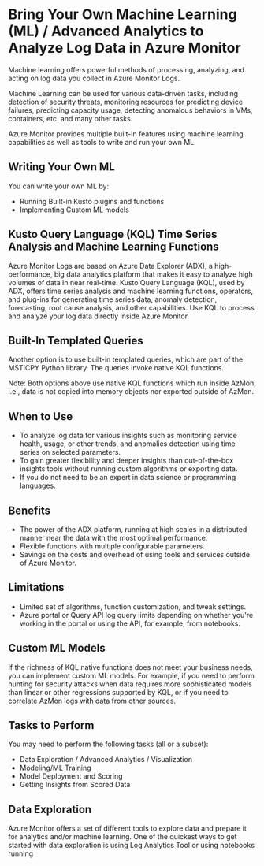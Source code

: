 # Bring Your Own Machine Learning (ML) / Advanced Analytics to Analyze Log Data in Azure Monitor 

Machine learning offers powerful methods of processing, analyzing, and acting on log data you collect in Azure Monitor Logs. 

Machine Learning can be used for various data-driven tasks, including detection of security threats, monitoring resources for predicting device failures, predicting capacity usage, detecting anomalous behaviors in VMs, containers, etc. and many other tasks. 

Azure Monitor provides multiple built-in features using machine learning capabilities as well as tools to write and run your own ML. 

## Writing Your Own ML

You can write your own ML by: 
- Running Built-in Kusto plugins and functions 
- Implementing Custom ML models 

## Kusto Query Language (KQL) Time Series Analysis and Machine Learning Functions

Azure Monitor Logs are based on Azure Data Explorer (ADX), a high-performance, big data analytics platform that makes it easy to analyze high volumes of data in near real-time. Kusto Query Language (KQL), used by ADX, offers time series analysis and machine learning functions, operators, and plug-ins for generating time series data, anomaly detection, forecasting, root cause analysis, and other capabilities. Use KQL to process and analyze your log data directly inside Azure Monitor. 

## Built-In Templated Queries 

Another option is to use built-in templated queries, which are part of the MSTICPY Python library. The queries invoke native KQL functions. 

Note: Both options above use native KQL functions which run inside AzMon, i.e., data is not copied into memory objects nor exported outside of AzMon. 

## When to Use
- To analyze log data for various insights such as monitoring service health, usage, or other trends, and anomalies detection using time series on selected parameters. 
- To gain greater flexibility and deeper insights than out-of-the-box insights tools without running custom algorithms or exporting data. 
- If you do not need to be an expert in data science or programming languages. 

## Benefits
- The power of the ADX platform, running at high scales in a distributed manner near the data with the most optimal performance. 
- Flexible functions with multiple configurable parameters. 
- Savings on the costs and overhead of using tools and services outside of Azure Monitor. 

## Limitations
- Limited set of algorithms, function customization, and tweak settings. 
- Azure portal or Query API log query limits depending on whether you're working in the portal or using the API, for example, from notebooks. 

## Custom ML Models 

If the richness of KQL native functions does not meet your business needs, you can implement custom ML models. For example, if you need to perform hunting for security attacks when data requires more sophisticated models than linear or other regressions supported by KQL, or if you need to correlate AzMon logs with data from other sources. 

## Tasks to Perform 

You may need to perform the following tasks (all or a subset): 
- Data Exploration / Advanced Analytics / Visualization 
- Modeling/ML Training 
- Model Deployment and Scoring 
- Getting Insights from Scored Data 

## Data Exploration 

Azure Monitor offers a set of different tools to explore data and prepare it for analytics and/or machine learning. One of the quickest ways to get started with data exploration is using Log Analytics Tool or using notebooks running
